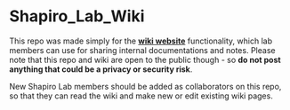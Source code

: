 # Shapiro_Lab_Wiki

This repo was made simply for the **[wiki website](https://github.com/shapiromics/Shapiro_Lab_Wiki/wiki)** functionality, which lab members can use for sharing internal documentations and notes. Please note that this repo and wiki are open to the public though - so **do not post anything that could be a privacy or security risk**.

New Shapiro Lab members should be added as collaborators on this repo, so that they can read the wiki and make new or edit existing wiki pages.
